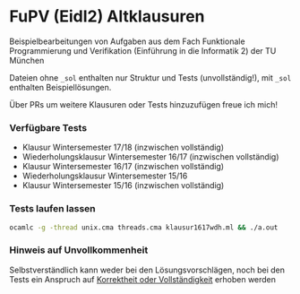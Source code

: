 # FuPV (EidI2) Altklausuren

Beispielbearbeitungen von Aufgaben aus dem Fach Funktionale Programmierung und Verifikation (Einführung in die Informatik 2) der TU München

Dateien ohne `_sol` enthalten nur Struktur und Tests (unvollständig!), mit `_sol` enthalten Beispiellösungen.

Über PRs um weitere Klausuren oder Tests hinzuzufügen freue ich mich!

### Verfügbare Tests

- Klausur Wintersemester 17/18 (inzwischen vollständig)
- Wiederholungsklausur Wintersemester 16/17 (inzwischen vollständig)
- Klausur Wintersemester 16/17 (inzwischen vollständig)
- Wiederholungsklausur Wintersemester 15/16
- Klausur Wintersemester 15/16 (inzwischen vollständig)

### Tests laufen lassen
```bash 
ocamlc -g -thread unix.cma threads.cma klausur1617wdh.ml && ./a.out
```

### Hinweis auf Unvollkommenheit

Selbstverständlich kann weder bei den Lösungsvorschlägen, noch bei den Tests ein Anspruch auf [Korrektheit oder Vollständigkeit](https://de.wikipedia.org/wiki/G%C3%B6delscher_Unvollst%C3%A4ndigkeitssatz) erhoben werden 
